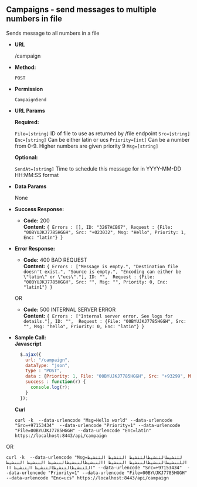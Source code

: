 **Campaigns - send messages to multiple numbers in file**
----
  Sends message to all  numbers in a file

* **URL**

  /campaign

* **Method:**

  `POST`

* **Permission**

  `CampaignSend`
  
*  **URL Params**

   **Required:**
 
   `File=[string]` ID of file to use as returned by /file endpoint
   `Src=[string]` 
   `Enc=[string]` Can be either latin or ucs
   `Priority=[int]` Can be a number from 0-9. Higher numbers are given priority 9 
   `Msg=[string]`

   **Optional:**

   `SendAt=[string]` Time to schedule this message for in YYYY-MM-DD HH:MM:SS format

* **Data Params**

  None

* **Success Response:**

  * **Code:** 200 <br />
    **Content:** `{ Errors : [], ID: "3267ACB67", Request : {File: "00BYUJKJ7785HGGH", Src: "+023032", Msg: "Hello", Priority: 1, Enc: "latin"} }`
 
* **Error Response:**

  * **Code:** 400 BAD REQUEST <br />
    **Content:** `{ Errors : ["Message is empty.", "Destination file doesn't exist.", "Source is empty.", "Encoding can either be \"latin\" or \"ucs\"."], ID: "",  Request : {File: "00BYUJKJ7785HGGH", Src: "", Msg: "", Priority: 0, Enc: "latin1"} }`

  OR

  * **Code:** 500 INTERNAL SERVER ERROR <br />
    **Content:** `{ Errors : ["Internal server error. See logs for details."], ID: "",  Request : {File: "00BYUJKJ7785HGGH", Src: "", Msg: "hello", Priority: 0, Enc: "latin"} }`

* **Sample Call:** <br/>
  **Javascript**
  ```javascript
    $.ajax({
      url: "/campaign",
      dataType: "json",
      type : "POST",
      data : {Priority: 1, File: "00BYUJKJ7785HGGH", Src: "+93299", Msg: "hello world", Enc:"latin"}
      success : function(r) {
        console.log(r);
      }
    });
  ```
  **Curl**
  ```shell
  curl -k  --data-urlencode "Msg=Hello world" --data-urlencode "Src=+97153434"  --data-urlencode "Priority=1" --data-urlencode "File=00BYUJKJ7785HGGH" --data-urlencode "Enc=latin" https://localhost:8443/api/campaign
  ```
OR

  ```shell
  curl -k  --data-urlencode "Msg=لتنشيطالتنشيطالتنشيط التنشيط التنشيط اللتنشيطالتنشيطالتنشيط التنشيط االتنشيطالتنشيطالتنشيط التنشيط التنشيط اللتنشيطالتنشيطالتنشيط التنشيط اا" --data-urlencode "Src=+97153434"  --data-urlencode "Priority=1" --data-urlencode "File=00BYUJKJ7785HGGH" --data-urlencode "Enc=ucs" https://localhost:8443/api/campaign
  ```
